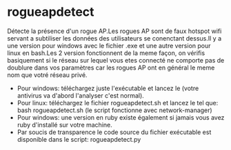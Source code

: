 # rogueapdetect

Détecte la présence d'un rogue AP.Les rogues AP sont de faux hotspot wifi servant a subtiliser les données des utilisateurs se conenctant dessus.Il y a une version pour windows avec le fichier .exe et une autre version pour linux en bash.Les 2 version fonctionnent de la meme façon, on vérifis basiquement si le réseau sur lequel vous etes connecté ne comporte pas de doublure dans vos paramètres car les rogues AP ont en général le meme nom que votré réseau privé.

- Pour windows: téléchargez juste l'exécutable et lancez le (votre antivirus va d'abord l'analyser c'est normal).
- Pour linux: téléchargez le fichier rogueapdetect.sh et lancez le tel que: bash rogueapdetect.sh (le script fonctionne avec network-manager)
- Pour windows: une version en ruby existe également si jamais vous avez ruby d'installé sur votre machine.
- Par soucis de transparence le code source du fichier exécutable est disponible dans le script: rogueapdetect.py
